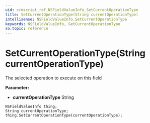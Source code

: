 ```yaml
---
uid: crmscript_ref_NSFieldValueInfo_SetCurrentOperationType
title: SetCurrentOperationType(String currentOperationType)
intellisense: NSFieldValueInfo.SetCurrentOperationType
keywords: NSFieldValueInfo, GetCurrentOperationType
so.topic: reference
---
```


# SetCurrentOperationType(String currentOperationType)

The selected operation to execute on this field

**Parameter:** 
* **currentOperationType** String

```crmscript
NSFieldValueInfo thing;
String currentOperationType;
thing.SetCurrentOperationType(currentOperationType);
```

